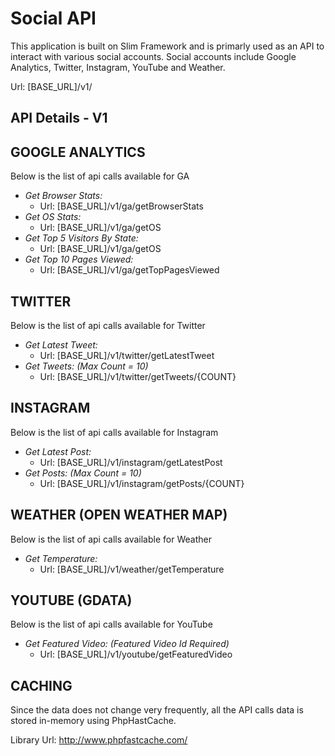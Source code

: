 # Social API

This application is built on Slim Framework and is primarly used as an API to interact with various social accounts. Social accounts include Google Analytics, Twitter, Instagram, YouTube and Weather.

Url: [BASE_URL]/v1/

## API Details - V1

## GOOGLE ANALYTICS
Below is the list of api calls available for GA

+ *Get Browser Stats:*
	- Url: [BASE_URL]/v1/ga/getBrowserStats
+ *Get OS Stats:*
    - Url: [BASE_URL]/v1/ga/getOS
+ *Get Top 5 Visitors By State:*
    - Url: [BASE_URL]/v1/ga/getOS
+ *Get Top 10 Pages Viewed:*
	- Url: [BASE_URL]/v1/ga/getTopPagesViewed


## TWITTER
Below is the list of api calls available for Twitter

+ *Get Latest Tweet:*
	- Url: [BASE_URL]/v1/twitter/getLatestTweet
+ *Get Tweets: (Max Count = 10)*
    - Url: [BASE_URL]/v1/twitter/getTweets/{COUNT}


## INSTAGRAM
Below is the list of api calls available for Instagram

+ *Get Latest Post:*
	- Url: [BASE_URL]/v1/instagram/getLatestPost
+ *Get Posts: (Max Count = 10)*
    - Url: [BASE_URL]/v1/instagram/getPosts/{COUNT}


## WEATHER (OPEN WEATHER MAP)
Below is the list of api calls available for Weather

+ *Get Temperature:*
	- Url: [BASE_URL]/v1/weather/getTemperature


## YOUTUBE (GDATA)
Below is the list of api calls available for YouTube

+ *Get Featured Video: (Featured Video Id Required)*
	- Url: [BASE_URL]/v1/youtube/getFeaturedVideo



## CACHING
Since the data does not change very frequently, all the API calls data is stored in-memory using PhpHastCache.

Library Url: http://www.phpfastcache.com/